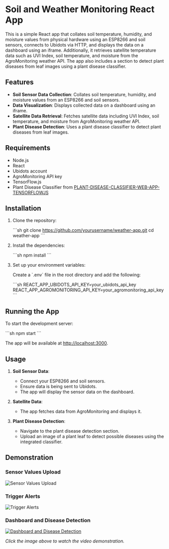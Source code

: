 
# Soil and Weather Monitoring React App

This is a simple React app that collates soil temperature, humidity, and moisture values from physical hardware using an ESP8266 and soil sensors, connects to Ubidots via HTTP, and displays the data on a dashboard using an iframe. Additionally, it retrieves satellite temperature data such as UVI Index, soil temperature, and moisture from the AgroMonitoring weather API. The app also includes a section to detect plant diseases from leaf images using a plant disease classifier.

## Features

- **Soil Sensor Data Collection**: Collates soil temperature, humidity, and moisture values from an ESP8266 and soil sensors.
- **Data Visualization**: Displays collected data on a dashboard using an iframe.
- **Satellite Data Retrieval**: Fetches satellite data including UVI Index, soil temperature, and moisture from AgroMonitoring weather API.
- **Plant Disease Detection**: Uses a plant disease classifier to detect plant diseases from leaf images.

## Requirements

- Node.js
- React
- Ubidots account
- AgroMonitoring API key
- TensorFlow.js
- Plant Disease Classifier from [PLANT-DISEASE-CLASSIFIER-WEB-APP-TENSORFLOWJS](https://github.com/rexsimiloluwah/PLANT-DISEASE-CLASSIFIER-WEB-APP-TENSORFLOWJS)

## Installation

1. Clone the repository:

    \`\`\`sh
    git clone https://github.com/yourusername/weather-app.git
    cd weather-app
    \`\`\`

2. Install the dependencies:

    \`\`\`sh
    npm install
    \`\`\`

3. Set up your environment variables:

    Create a \`.env\` file in the root directory and add the following:

    \`\`\`sh
    REACT_APP_UBIDOTS_API_KEY=your_ubidots_api_key
    REACT_APP_AGROMONITORING_API_KEY=your_agromonitoring_api_key
    \`\`\`

## Running the App

To start the development server:

\`\`\`sh
npm start
\`\`\`

The app will be available at [http://localhost:3000](http://localhost:3000).

## Usage

1. **Soil Sensor Data**:
   - Connect your ESP8266 and soil sensors.
   - Ensure data is being sent to Ubidots.
   - The app will display the sensor data on the dashboard.

2. **Satellite Data**:
   - The app fetches data from AgroMonitoring and displays it.

3. **Plant Disease Detection**:
   - Navigate to the plant disease detection section.
   - Upload an image of a plant leaf to detect possible diseases using the integrated classifier.

## Demonstration

### Sensor Values Upload

![Sensor Values Upload](media/sensor-values-upload-image.jpg)

### Trigger Alerts

![Trigger Alerts](media/trigger-alerts-image.jpg)

### Dashboard and Disease Detection

[![Dashboard and Disease Detection](media/dashboard-image.jpg)](media/dashboard-video.mp4)

*Click the image above to watch the video demonstration.*

